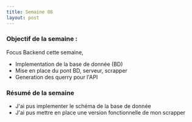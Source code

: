 ```yaml
---
title: Semaine 08
layout: post
---
```


### Objectif de la semaine : 
Focus Backend cette semaine,
- Implementation de la base de donnée (BD)
- Mise en place du pont BD, serveur, scrapper
- Generation des querry pour l'API

### Résumé de la semaine 
 
- J'ai pus implementer le schéma de la base de donnée 
- J'ai pus mettre en place une version fonctionnelle de mon scrapper 




